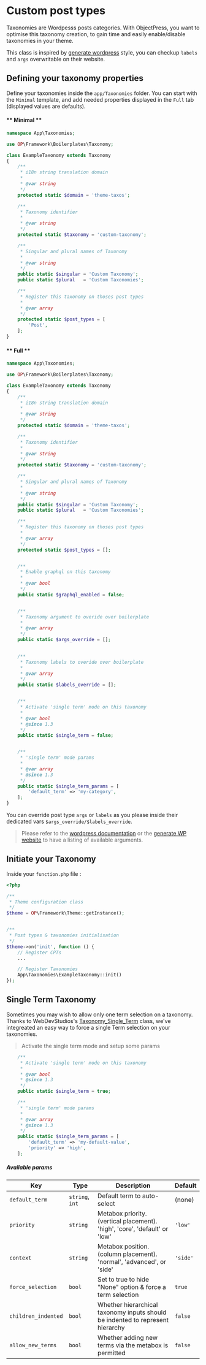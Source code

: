 # Custom post types

Taxonomies are Wordpesss posts categories.
With ObjectPress, you want to optimise this taxonomy creation, to gain time and easily enable/disable taxonomies in your theme.

This class is inspired by [generate wordpress](https://generatewp.com/taxonomy/) style, you can checkup `labels` and `args` overwritable on their website. 
 
## Defining your taxonomy properties

Define your taxonomies inside the `app/Taxonomies` folder. You can start with the `Minimal` template, and add needed properties displayed in the `Full` tab (displayed values are defaults).


<!-- tabs:start -->

#### ** Minimal **

```php
namespace App\Taxonomies;

use OP\Framework\Boilerplates\Taxonomy;

class ExampleTaxonomy extends Taxonomy
{
    /**
     * i18n string translation domain
     *
     * @var string
     */
    protected static $domain = 'theme-taxos';

    /**
     * Taxonomy identifier
     *
     * @var string
     */
    protected static $taxonomy = 'custom-taxonomy';

    /**
     * Singular and plural names of Taxonomy
     *
     * @var string
     */
    public static $singular = 'Custom Taxonomy';
    public static $plural   = 'Custom Taxonomies';

    /**
     * Register this taxonomy on thoses post types
     *
     * @var array
     */
    protected static $post_types = [
        'Post',
    ];
}
```


#### ** Full **

```php
namespace App\Taxonomies;

use OP\Framework\Boilerplates\Taxonomy;

class ExampleTaxonomy extends Taxonomy
{
    /**
     * i18n string translation domain
     *
     * @var string
     */
    protected static $domain = 'theme-taxos';

    /**
     * Taxonomy identifier
     *
     * @var string
     */
    protected static $taxonomy = 'custom-taxonomy';

    /**
     * Singular and plural names of Taxonomy
     *
     * @var string
     */
    public static $singular = 'Custom Taxonomy';
    public static $plural   = 'Custom Taxonomies';

    /**
     * Register this taxonomy on thoses post types
     *
     * @var array
     */
    protected static $post_types = [];


    /**
     * Enable graphql on this taxonomy
     *
     * @var bool
     */
    public static $graphql_enabled = false;


    /**
     * Taxonomy argument to overide over boilerplate
     *
     * @var array
     */
    public static $args_override = [];
    

    /**
     * Taxonomy labels to overide over boilerplate
     *
     * @var array
     */
    public static $labels_override = [];


    /**
     * Activate 'single term' mode on this taxonomy 
     * 
     * @var bool
     * @since 1.3
     */
    public static $single_term = false;


    /**
     * 'single term' mode params 
     * 
     * @var array
     * @since 1.3
     */
    public static $single_term_params = [
        'default_term' => 'my-category',
    ];
}
```

<!-- tabs:end -->

You can override post type `args` or `labels` as you please inside their dedicated vars `$args_override/$labels_override`.  

> Please refer to the [wordpress documentation](https://developer.wordpress.org/reference/functions/register_taxonomy/) or the [generate WP website](https://generatewp.com/taxonomy/) to have a listing of available arguments. 




## Initiate your Taxonomy 

Inside your `function.php` file :  

```php
<?php

/**
 * Theme configuration class
 */
$theme = OP\Framework\Theme::getInstance();


/**
 * Post types & taxonomies initialisation
 */
$theme->on('init', function () {
    // Register CPTs
    ...

    // Register Taxonomies
    App\Taxonomies\ExampleTaxonomy::init()
});
```


## Single Term Taxonomy

Sometimes you may wish to allow only one term selection on a taxonomy. Thanks to WebDevStudios's [Taxonomy_Single_Term](https://github.com/WebDevStudios/Taxonomy_Single_Term/blob/master/README.md) class, we've integreated an easy way to force a single Term selection on your taxonomies.

> Activate the single term mode and setup some params

```php
    /**
     * Activate 'single term' mode on this taxonomy 
     * 
     * @var bool
     * @since 1.3
     */
    public static $single_term = true;

    /**
     * 'single term' mode params 
     * 
     * @var array
     * @since 1.3
     */
    public static $single_term_params = [
        'default_term' => 'my-default-value',
        'priority' => 'high',
    ];
```
##### Available params

| Key  | Type |  Description | Default |
|---|---|---|---|
| `default_term`  |  `string`, `int` |  Default term to auto-select |  (none) |
| `priority`  | `string`  | Metabox priority. (vertical placement). 'high', 'core', 'default' or 'low'   | `'low'`  |
| `context`  | `string`  | Metabox position. (column placement). 'normal', 'advanced', or 'side'  | `'side'`  |
| `force_selection`  | `bool`  |  Set to true to hide "None" option & force a term selection |  `true` |
| `children_indented`  | `bool`  | Whether hierarchical taxonomy inputs should be indented to represent hierarchy  | `false`  |
| `allow_new_terms`  |  `bool` | Whether adding new terms via the metabox is permitted  |   `false` |